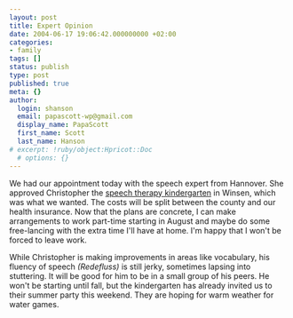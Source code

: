 ```yaml
---
layout: post
title: Expert Opinion
date: 2004-06-17 19:06:42.000000000 +02:00
categories:
- family
tags: []
status: publish
type: post
published: true
meta: {}
author:
  login: shanson
  email: papascott-wp@gmail.com
  display_name: PapaScott
  first_name: Scott
  last_name: Hanson
# excerpt: !ruby/object:Hpricot::Doc
  # options: {}
---
```

<p>We had our appointment today with the speech expert from Hannover. She approved Christopher the <a href="http://www.papascott.de/archives/2004/05/19/kindergarten-watch/">speech therapy kindergarten</a> in Winsen, which was what we wanted. The costs will be split between the county and our health insurance. Now that the plans are concrete, I can make arrangements to work part-time starting in August and maybe do some free-lancing with the extra time I'll have at home. I'm happy that I won't be forced to leave work. </p>
<p>While Christopher is making improvements in areas like vocabulary, his fluency of speech <em>(Redefluss)</em> is still jerky, sometimes lapsing into stuttering.  It will be good for him to be in a small group of his peers. He won't be starting until fall, but the kindergarten has already invited us to their summer party this weekend. They are hoping for warm weather for water games.</p>
